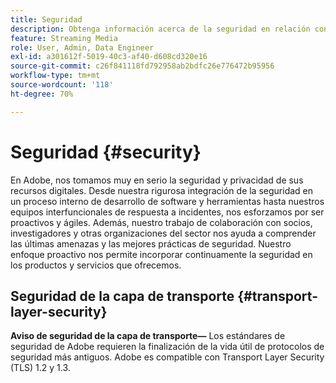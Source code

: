 ```yaml
---
title: Seguridad
description: Obtenga información acerca de la seguridad en relación con los servicios de medios de streaming
feature: Streaming Media
role: User, Admin, Data Engineer
exl-id: a301612f-5019-40c3-af40-d608cd320e16
source-git-commit: c26f841118fd792958ab2bdfc26e776472b95956
workflow-type: tm+mt
source-wordcount: '118'
ht-degree: 70%

---
```


# Seguridad {#security}

En Adobe, nos tomamos muy en serio la seguridad y privacidad de sus recursos digitales. Desde nuestra rigurosa integración de la seguridad en un proceso interno de desarrollo de software y herramientas hasta nuestros equipos interfuncionales de respuesta a incidentes, nos esforzamos por ser proactivos y ágiles. Además, nuestro trabajo de colaboración con socios, investigadores y otras organizaciones del sector nos ayuda a comprender las últimas amenazas y las mejores prácticas de seguridad. Nuestro enfoque proactivo nos permite incorporar continuamente la seguridad en los productos y servicios que ofrecemos.


## Seguridad de la capa de transporte {#transport-layer-security}

**Aviso de seguridad de la capa de transporte—** Los estándares de seguridad de Adobe requieren la finalización de la vida útil de protocolos de seguridad más antiguos. Adobe es compatible con Transport Layer Security (TLS) 1.2 y 1.3.

